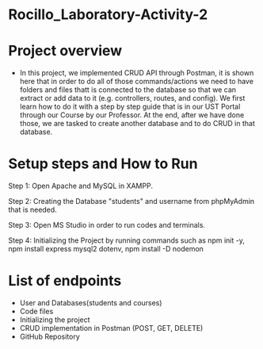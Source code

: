# Rocillo_Laboratory-Activity-2

# Project overview 
- In this project, we implemented CRUD API through Postman, it is shown here that in order to do all of those commands/actions we need to have folders and files thatt is connected to the database so that we can extract or add data to it (e.g. controllers, routes, and config). We first learn how to do it with a step by step guide that is in our UST Portal through our Course by our Professor. At the end, after we have done those, we are tasked to create another database and to do CRUD in that database.


# Setup steps and How to Run
Step 1: Open Apache and MySQL in XAMPP.

Step 2: Creating the Database "students" and username from phpMyAdmin that is needed.

Step 3: Open MS Studio in order to run codes and terminals.

Step 4: Initializing the Project by running commands such as npm init -y, npm install express mysql2 dotenv, npm install -D nodemon


# List of endpoints
- User and Databases(students and courses)
- Code files
- Initializing the project
- CRUD implementation in Postman (POST, GET, DELETE)
- GitHub Repository

